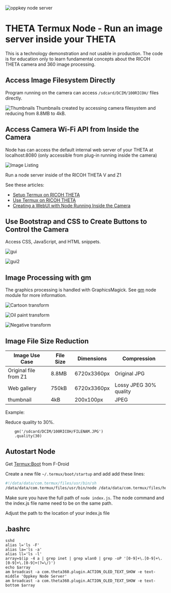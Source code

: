 ![oppkey node server](doc/images/z1-oled.png)

# THETA Termux Node - Run an image server inside your THETA

This is a technology demonstration and not usable in production. The code
is for education only to learn fundamental concepts about the RICOH THETA
camera and 360 image processing.

## Access Image Filesystem Directly

Program running on the camera can access `/sdcard/DCIM/100RICOH/` files directly.

![Thumbnails](doc/images/termux-node-thumbnail.png)
Thumbnails created by accessing camera filesystem and reducing from 8.8MB to 4kB.

## Access Camera Wi-Fi API from Inside the Camera

Node has can access the default internal web server of your THETA at localhost:8080 (only accessible from plug-in running inside the camera)

![Image Listing](doc/images/termux-file-listing.png)

Run a node server inside of the RICOH THETA V and Z1

See these articles:

- [Setup Termux on RICOH THETA](https://community.theta360.guide/t/how-to-set-up-a-linux-environment-in-the-theta-to-control-the-camera-with-bash-ruby-python/5013/)
- [Use Termux on RICOH THETA](https://community.theta360.guide/t/easy-hacking-of-leds-and-camera-using-termux/5018)
- [Creating a WebUI with Node Running Inside the Camera](https://community.theta360.guide/t/creating-a-webui-with-node-running-inside-the-camera/5044)

## Use Bootstrap and CSS to Create Buttons to Control the Camera

Access CSS, JavaScript, and HTML snippets.

![gui](doc/images/gui.png)

![gui2](doc/images/gui2.png)

## Image Processing with gm

The graphics processing is handled with GraphicsMagick. See
[gm](https://www.npmjs.com/package/gm) node module for more information.

![Cartoon transform](doc/images/cartoon.png)

![Oil paint transform](doc/images/oil.png)

![Negative transform](doc/images/negative.png)



## Image File Size Reduction

| Image Use Case        | File Size | Dimensions  | Compression            |
| --------------------- | --------- | ----------- | ---------------------- |
| Original file from Z1 | 8.8MB     | 6720x3360px | Original JPG           |
| Web gallery           | 750kB     | 6720x3360px | Lossy JPEG 30% quality |
| thumbnail             | 4kB       | 200x100px   | JPEG                   |

Example:

Reduce quality to 30%.

    	gm('/sdcard/DCIM/100RICOH/FILENAM.JPG')
    	.quality(30)


## Autostart Node

Get [Termux:Boot](https://f-droid.org/packages/com.termux.boot/) from F-Droid

Create a new file  `~/.termux/boot/startup` and add add these lines:

```bash
#!/data/data/com.termux/files/usr/bin/sh
/data/data/com.termux/files/usr/bin/node /data/data/com.termux/files/home/Development/theta-termux-node/index.js
```

Make sure you have the full path of `node index.js`.  The node command and the index.js file name need to be on the same path.

Adjust the path to the location of your index.js file

## .bashrc

```shell
sshd
alias l='ls -F'
alias la='ls -a'
alias ll='ls -l'
array=$(ip -4 a | grep inet | grep wlan0 | grep -oP '[0-9]+\.[0-9]+\.[0-9]+\.[0-9]+(?=\/)')
echo $array
am broadcast -a com.theta360.plugin.ACTION_OLED_TEXT_SHOW -e text-middle 'Oppkey Node Server'
am broadcast -a com.theta360.plugin.ACTION_OLED_TEXT_SHOW -e text-bottom $array
```

